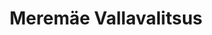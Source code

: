 ---
title: Meremäe Vallavalitsus
maintainer_name: Rein Järvelill
maintainer_email: vallavanem@meremae.ee
description: ''
---